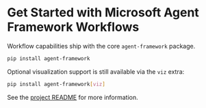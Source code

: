 # Get Started with Microsoft Agent Framework Workflows

Workflow capabilities ship with the core `agent-framework` package.

```bash
pip install agent-framework
```

Optional visualization support is still available via the `viz` extra:

```bash
pip install agent-framework[viz]
```

See the [project README](https://github.com/microsoft/agent-framework/tree/main/python/README.md) for more information.

